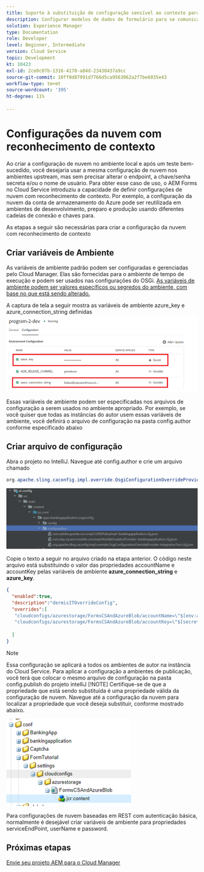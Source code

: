 ```yaml
---
title: Suporte à substituição de configuração sensível ao contexto para o modelo de dados de formulário
description: Configurar modelos de dados de formulário para se comunicar com diferentes pontos de extremidade com base em ambientes.
solution: Experience Manager
type: Documentation
role: Developer
level: Beginner, Intermediate
version: Cloud Service
topic: Development
kt: 10423
exl-id: 2ce0c07b-1316-4170-a84d-23430437a9cc
source-git-commit: 10ff0d87991d7766d5ca9563062a2f7be6035e43
workflow-type: tm+mt
source-wordcount: '395'
ht-degree: 11%

---
```


# Configurações da nuvem com reconhecimento de contexto

Ao criar a configuração de nuvem no ambiente local e após um teste bem-sucedido, você desejaria usar a mesma configuração de nuvem nos ambientes upstream, mas sem precisar alterar o endpoint, a chave/senha secreta e/ou o nome de usuário. Para obter esse caso de uso, o AEM Forms no Cloud Service introduziu a capacidade de definir configurações de nuvem com reconhecimento de contexto.
Por exemplo, a configuração da nuvem da conta de armazenamento do Azure pode ser reutilizada em ambientes de desenvolvimento, preparo e produção usando diferentes cadeias de conexão e chaves para.

As etapas a seguir são necessárias para criar a configuração da nuvem com reconhecimento de contexto

## Criar variáveis de Ambiente

As variáveis de ambiente padrão podem ser configuradas e gerenciadas pelo Cloud Manager. Elas são fornecidas para o ambiente de tempo de execução e podem ser usados nas configurações do OSGi. [As variáveis de ambiente podem ser valores específicos ou segredos do ambiente, com base no que está sendo alterado.](https://experienceleague.adobe.com/docs/experience-manager-cloud-service/content/implementing/using-cloud-manager/environment-variables.html?lang=en)



A captura de tela a seguir mostra as variáveis de ambiente azure_key e azure_connection_string definidas
![environment_variables](assets/environment-variables.png)

Essas variáveis de ambiente podem ser especificadas nos arquivos de configuração a serem usados no ambiente apropriado. Por exemplo, se você quiser que todas as instâncias do autor usem essas variáveis de ambiente, você definirá o arquivo de configuração na pasta config.author conforme especificado abaixo

## Criar arquivo de configuração

Abra o projeto no IntelliJ. Navegue até config.author e crie um arquivo chamado

```java
org.apache.sling.caconfig.impl.override.OsgiConfigurationOverrideProvider-integrationTest.cfg.json
```

![config.author](assets/config-author.png)

Copie o texto a seguir no arquivo criado na etapa anterior. O código neste arquivo está substituindo o valor das propriedades accountName e accountKey pelas variáveis de ambiente **azure_connection_string** e **azure_key**.

```json
{
  "enabled":true,
  "description":"dermisITOverrideConfig",
  "overrides":[
   "cloudconfigs/azurestorage/FormsCSAndAzureBlob/accountName=\"$[env:azure_connection_string]\"",
   "cloudconfigs/azurestorage/FormsCSAndAzureBlob/accountKey=\"$[secret:azure_key]\""

  ]
}
```

>[!NOTE]
>
>Essa configuração se aplicará a todos os ambientes de autor na instância do Cloud Service. Para aplicar a configuração a ambientes de publicação, você terá que colocar o mesmo arquivo de configuração na pasta config.publish do projeto intelliJ
>[!NOTE]
> Certifique-se de que a propriedade que está sendo substituída é uma propriedade válida da configuração de nuvem. Navegue até a configuração da nuvem para localizar a propriedade que você deseja substituir, conforme mostrado abaixo.

![cloud-config-property](assets/cloud-config-properties.png)

Para configurações de nuvem baseadas em REST com autenticação básica, normalmente é desejável criar variáveis de ambiente para propriedades serviceEndPoint, userName e password.

## Próximas etapas

[Envie seu projeto AEM para o Cloud Manager](./push-project-to-cloud-manager-git.md)
